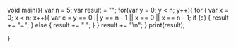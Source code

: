 void main(){
  var n = 5;
  var result = "";
  for(var y = 0; y < n; y++){
    for ( var x = 0; x < n; x++){
      var c = 
        y == 0 || y == n - 1 ||
        x == 0 || x == n - 1;
      if (c) {
        result += "=";
      }
      else {
        result += " ";
      }
    }
    result += "\n";
  }
  print(result);
  
  
  
}
